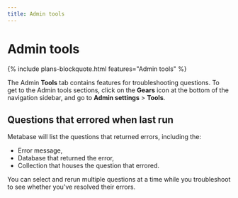 ```yaml
---
title: Admin tools
---
```


# Admin tools

{% include plans-blockquote.html features="Admin tools" %}

The Admin **Tools** tab contains features for troubleshooting questions. To get to the Admin tools sections, click on the **Gears** icon at the bottom of the navigation sidebar, and go to **Admin settings** > **Tools**.

## Questions that errored when last run

Metabase will list the questions that returned errors, including the:

- Error message,
- Database that returned the error,
- Collection that houses the question that errored.

You can select and rerun multiple questions at a time while you troubleshoot to see whether you've resolved their errors.